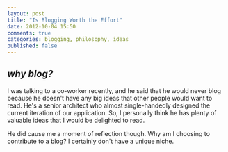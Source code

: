 ```yaml
---
layout: post
title: "Is Blogging Worth the Effort"
date: 2012-10-04 15:50
comments: true
categories: blogging, philosophy, ideas
published: false
---
```


## _why blog?_

I was talking to a co-worker recently, and he said that he would never blog because he doesn't have any big ideas that other people would want to read. He's a senior architect who almost single-handedly designed the current iteration of our application. So, I personally think he has plenty of valuable ideas that I would be delighted to read.

He did cause me a moment of reflection though. Why am I choosing to contribute to a blog? I certainly don't have a unique niche.